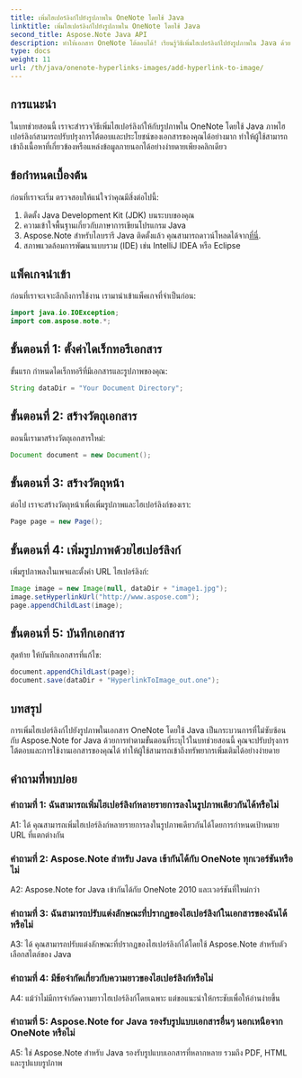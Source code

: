 ```yaml
---
title: เพิ่มไฮเปอร์ลิงก์ไปยังรูปภาพใน OneNote โดยใช้ Java
linktitle: เพิ่มไฮเปอร์ลิงก์ไปยังรูปภาพใน OneNote โดยใช้ Java
second_title: Aspose.Note Java API
description: ทำให้เอกสาร OneNote โต้ตอบได้! เรียนรู้วิธีเพิ่มไฮเปอร์ลิงก์ไปยังรูปภาพใน Java ด้วย Aspose.Note รวมขั้นตอนง่ายๆ และตัวอย่างโค้ด! #OneNote #Java #Aspose
type: docs
weight: 11
url: /th/java/onenote-hyperlinks-images/add-hyperlink-to-image/
---
```

## การแนะนำ

ในบทช่วยสอนนี้ เราจะสำรวจวิธีเพิ่มไฮเปอร์ลิงก์ให้กับรูปภาพใน OneNote โดยใช้ Java ภาพไฮเปอร์ลิงก์สามารถปรับปรุงการโต้ตอบและประโยชน์ของเอกสารของคุณได้อย่างมาก ทำให้ผู้ใช้สามารถเข้าถึงเนื้อหาที่เกี่ยวข้องหรือแหล่งข้อมูลภายนอกได้อย่างง่ายดายเพียงคลิกเดียว

## ข้อกำหนดเบื้องต้น

ก่อนที่เราจะเริ่ม ตรวจสอบให้แน่ใจว่าคุณมีสิ่งต่อไปนี้:

1. ติดตั้ง Java Development Kit (JDK) บนระบบของคุณ
2. ความเข้าใจพื้นฐานเกี่ยวกับภาษาการเขียนโปรแกรม Java
3.  Aspose.Note สำหรับไลบรารี Java ติดตั้งแล้ว คุณสามารถดาวน์โหลดได้จาก[ที่นี่](https://releases.aspose.com/note/java/).
4. สภาพแวดล้อมการพัฒนาแบบรวม (IDE) เช่น IntelliJ IDEA หรือ Eclipse

## แพ็คเกจนำเข้า

ก่อนที่เราจะเจาะลึกถึงการใช้งาน เรามานำเข้าแพ็คเกจที่จำเป็นก่อน:

```java
import java.io.IOException;
import com.aspose.note.*;
```

## ขั้นตอนที่ 1: ตั้งค่าไดเร็กทอรีเอกสาร

ขั้นแรก กำหนดไดเร็กทอรีที่มีเอกสารและรูปภาพของคุณ:

```java
String dataDir = "Your Document Directory";
```

## ขั้นตอนที่ 2: สร้างวัตถุเอกสาร

ตอนนี้เรามาสร้างวัตถุเอกสารใหม่:

```java
Document document = new Document();
```

## ขั้นตอนที่ 3: สร้างวัตถุหน้า

ต่อไป เราจะสร้างวัตถุหน้าเพื่อเพิ่มรูปภาพและไฮเปอร์ลิงก์ของเรา:

```java
Page page = new Page();
```

## ขั้นตอนที่ 4: เพิ่มรูปภาพด้วยไฮเปอร์ลิงก์

เพิ่มรูปภาพลงในเพจและตั้งค่า URL ไฮเปอร์ลิงก์:

```java
Image image = new Image(null, dataDir + "image1.jpg");
image.setHyperlinkUrl("http://www.aspose.com");
page.appendChildLast(image);
```

## ขั้นตอนที่ 5: บันทึกเอกสาร

สุดท้าย ให้บันทึกเอกสารที่แก้ไข:

```java
document.appendChildLast(page);
document.save(dataDir + "HyperlinkToImage_out.one");
```

## บทสรุป

การเพิ่มไฮเปอร์ลิงก์ไปยังรูปภาพในเอกสาร OneNote โดยใช้ Java เป็นกระบวนการที่ไม่ซับซ้อนกับ Aspose.Note for Java ด้วยการทำตามขั้นตอนที่ระบุไว้ในบทช่วยสอนนี้ คุณจะปรับปรุงการโต้ตอบและการใช้งานเอกสารของคุณได้ ทำให้ผู้ใช้สามารถเข้าถึงทรัพยากรเพิ่มเติมได้อย่างง่ายดาย

## คำถามที่พบบ่อย

### คำถามที่ 1: ฉันสามารถเพิ่มไฮเปอร์ลิงก์หลายรายการลงในรูปภาพเดียวกันได้หรือไม่

A1: ได้ คุณสามารถเพิ่มไฮเปอร์ลิงก์หลายรายการลงในรูปภาพเดียวกันได้โดยการกำหนดเป้าหมาย URL ที่แตกต่างกัน

### คำถามที่ 2: Aspose.Note สำหรับ Java เข้ากันได้กับ OneNote ทุกเวอร์ชันหรือไม่

A2: Aspose.Note for Java เข้ากันได้กับ OneNote 2010 และเวอร์ชันที่ใหม่กว่า

### คำถามที่ 3: ฉันสามารถปรับแต่งลักษณะที่ปรากฏของไฮเปอร์ลิงก์ในเอกสารของฉันได้หรือไม่

A3: ได้ คุณสามารถปรับแต่งลักษณะที่ปรากฏของไฮเปอร์ลิงก์ได้โดยใช้ Aspose.Note สำหรับตัวเลือกสไตล์ของ Java

### คำถามที่ 4: มีข้อจำกัดเกี่ยวกับความยาวของไฮเปอร์ลิงก์หรือไม่

A4: แม้ว่าไม่มีการจำกัดความยาวไฮเปอร์ลิงก์โดยเฉพาะ แต่ขอแนะนำให้กระชับเพื่อให้อ่านง่ายขึ้น

### คำถามที่ 5: Aspose.Note for Java รองรับรูปแบบเอกสารอื่นๆ นอกเหนือจาก OneNote หรือไม่

A5: ใช่ Aspose.Note สำหรับ Java รองรับรูปแบบเอกสารที่หลากหลาย รวมถึง PDF, HTML และรูปแบบรูปภาพ